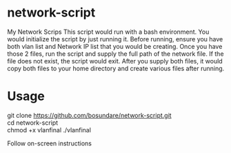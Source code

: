 # network-script
My Network Scrips
This script would run with a bash environment. You would initialize the script by just running it. 
Before running, ensure you have both vlan list and Network IP list that you would be creating. Once you have those 2 files, run the script and supply the full path of the network file. If the file does not exist, the script would exit.
After you supply both files, it would copy both files to your home directory and create various files after running. 

# Usage 
git clone https://github.com/bosundare/network-script.git \
cd network-script \
chmod +x vlanfinal
./vlanfinal

Follow on-screen instructions
